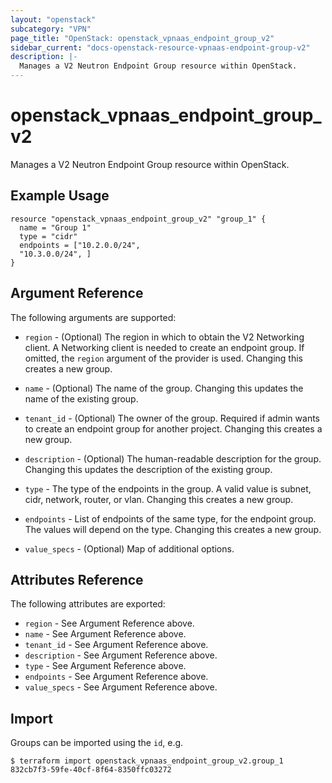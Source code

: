 ```yaml
---
layout: "openstack"
subcategory: "VPN"
page_title: "OpenStack: openstack_vpnaas_endpoint_group_v2"
sidebar_current: "docs-openstack-resource-vpnaas-endpoint-group-v2"
description: |-
  Manages a V2 Neutron Endpoint Group resource within OpenStack.
---
```


# openstack\_vpnaas\_endpoint\_group\_v2

Manages a V2 Neutron Endpoint Group resource within OpenStack.

## Example Usage

```hcl
resource "openstack_vpnaas_endpoint_group_v2" "group_1" {
  name = "Group 1"
  type = "cidr"
  endpoints = ["10.2.0.0/24",
  "10.3.0.0/24", ]
}
```

## Argument Reference

The following arguments are supported:

* `region` - (Optional) The region in which to obtain the V2 Networking client.
    A Networking client is needed to create an endpoint group. If omitted, the
    `region` argument of the provider is used. Changing this creates a new
    group.

* `name` - (Optional) The name of the group. Changing this updates the name of
    the existing group.

* `tenant_id` - (Optional) The owner of the group. Required if admin wants to
    create an endpoint group for another project. Changing this creates a new group.

* `description` - (Optional) The human-readable description for the group.
    Changing this updates the description of the existing group.

* `type` -  The type of the endpoints in the group. A valid value is subnet, cidr, network, router, or vlan.
    Changing this creates a new group.

* `endpoints` - List of endpoints of the same type, for the endpoint group. The values will depend on the type.
    Changing this creates a new group.

* `value_specs` - (Optional) Map of additional options.

## Attributes Reference

The following attributes are exported:

* `region` - See Argument Reference above.
* `name` - See Argument Reference above.
* `tenant_id` - See Argument Reference above.
* `description` - See Argument Reference above.
* `type` - See Argument Reference above.
* `endpoints` - See Argument Reference above.
* `value_specs` - See Argument Reference above.


## Import

Groups can be imported using the `id`, e.g.

```
$ terraform import openstack_vpnaas_endpoint_group_v2.group_1 832cb7f3-59fe-40cf-8f64-8350ffc03272
```
